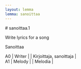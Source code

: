 ```yaml
---
layout: lemma
lemma: sanoittaa
---
```


<div class="sense">
# <span class="sensename">sanoittaa.1</span>

<span class="description">Write lyrics for a song</span>

<span class="description">Sanoittaa</span>

A0 | Writer |   | Kirjoittaja, sanoittaja |  
A1 | Melody |   | Melodia |  

</div>

